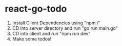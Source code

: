 ﻿# react-go-todo
1. Install Client Dependencies using "npm i"
2. CD into server directory and run "go run main.go"
3. CD into client and run "npm run dev"
4. Make some todos!
